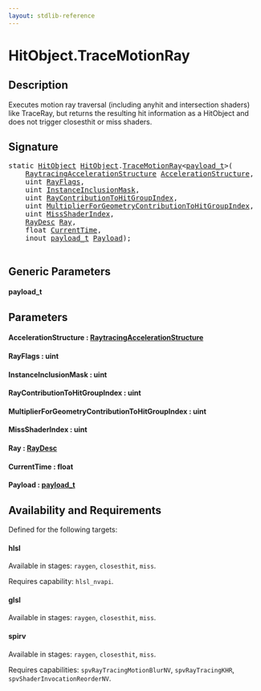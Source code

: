 ```yaml
---
layout: stdlib-reference
---
```


# HitObject\.TraceMotionRay

## Description

Executes motion ray traversal (including anyhit and intersection shaders) like TraceRay, but returns the
resulting hit information as a HitObject and does not trigger closesthit or miss shaders.




## Signature 

<pre>
<span class='code_keyword'>static</span> <a href="../index.html" class="code_type">HitObject</a> <a href="../index.html" class="code_type">HitObject</a>.<a href=".html">TraceMotionRay</a>&lt;<a href=".html#typeparam-payload_t" class="code_type">payload_t</a>&gt;(
    <a href="../../raytracingaccelerationstructure-0am/index.html" class="code_type">RaytracingAccelerationStructure</a> <a href=".html#decl-AccelerationStructure" class="code_param">AccelerationStructure</a>,
    <span class="code_keyword">uint</span> <a href=".html#decl-RayFlags" class="code_param">RayFlags</a>,
    <span class="code_keyword">uint</span> <a href=".html#decl-InstanceInclusionMask" class="code_param">InstanceInclusionMask</a>,
    <span class="code_keyword">uint</span> <a href=".html#decl-RayContributionToHitGroupIndex" class="code_param">RayContributionToHitGroupIndex</a>,
    <span class="code_keyword">uint</span> <a href=".html#decl-MultiplierForGeometryContributionToHitGroupIndex" class="code_param">MultiplierForGeometryContributionToHitGroupIndex</a>,
    <span class="code_keyword">uint</span> <a href=".html#decl-MissShaderIndex" class="code_param">MissShaderIndex</a>,
    <a href="../../raydesc-03/index.html" class="code_type">RayDesc</a> <a href=".html#decl-Ray" class="code_param">Ray</a>,
    <span class="code_keyword">float</span> <a href=".html#decl-CurrentTime" class="code_param">CurrentTime</a>,
    <span class="code_keyword">inout</span> <a href=".html#typeparam-payload_t" class="code_type">payload_t</a> <a href=".html#decl-Payload" class="code_param">Payload</a>);

</pre>

## Generic Parameters

####  <a id="typeparam-payload_t"></a>payload\_t

## Parameters

####  <a id="decl-AccelerationStructure"></a>AccelerationStructure  : [RaytracingAccelerationStructure](../../raytracingaccelerationstructure-0am/index.html)
####  <a id="decl-RayFlags"></a>RayFlags  : uint
####  <a id="decl-InstanceInclusionMask"></a>InstanceInclusionMask  : uint
####  <a id="decl-RayContributionToHitGroupIndex"></a>RayContributionToHitGroupIndex  : uint
####  <a id="decl-MultiplierForGeometryContributionToHitGroupIndex"></a>MultiplierForGeometryContributionToHitGroupIndex  : uint
####  <a id="decl-MissShaderIndex"></a>MissShaderIndex  : uint
####  <a id="decl-Ray"></a>Ray  : [RayDesc](../../raydesc-03/index.html)
####  <a id="decl-CurrentTime"></a>CurrentTime  : float
####  <a id="decl-Payload"></a>Payload  : [payload\_t](.html#typeparam-payload_t)

## Availability and Requirements

Defined for the following targets:

#### hlsl
Available in stages: `raygen`, `closesthit`, `miss`.

Requires capability: `hlsl_nvapi`.
#### glsl
Available in stages: `raygen`, `closesthit`, `miss`.

#### spirv
Available in stages: `raygen`, `closesthit`, `miss`.

Requires capabilities: `spvRayTracingMotionBlurNV`, `spvRayTracingKHR`, `spvShaderInvocationReorderNV`.


